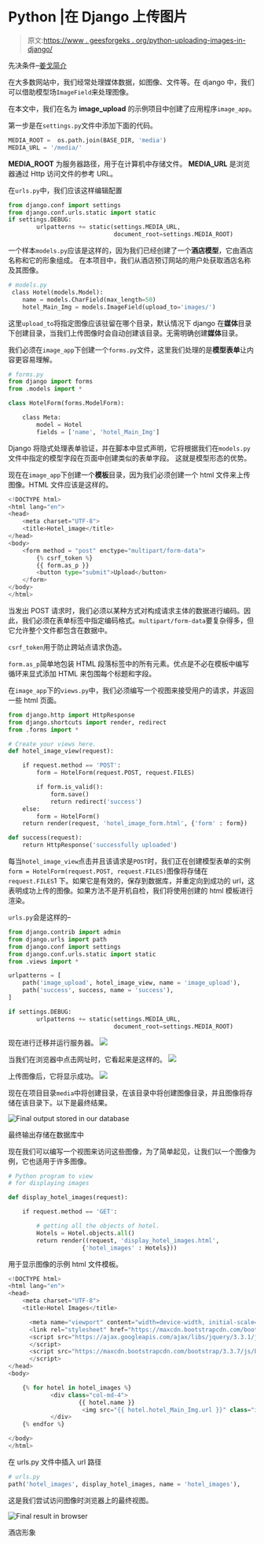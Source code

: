 # Python |在 Django 上传图片

> 原文:[https://www . geesforgeks . org/python-uploading-images-in-django/](https://www.geeksforgeeks.org/python-uploading-images-in-django/)

先决条件–[姜戈简介](https://www.geeksforgeeks.org/django-introduction-and-installation/)

在大多数网站中，我们经常处理媒体数据，如图像、文件等。在 django 中，我们可以借助模型场`ImageField`来处理图像。

在本文中，我们在名为 **image_upload** 的示例项目中创建了应用程序`image_app`。

第一步是在`settings.py`文件中添加下面的代码。

```py
MEDIA_ROOT =  os.path.join(BASE_DIR, 'media')
MEDIA_URL = '/media/'
```

**MEDIA_ROOT** 为服务器路径，用于在计算机中存储文件。
**MEDIA_URL** 是浏览器通过 Http 访问文件的参考 URL。

在`urls.py`中，我们应该这样编辑配置

```py
from django.conf import settings
from django.conf.urls.static import static
if settings.DEBUG:
        urlpatterns += static(settings.MEDIA_URL,
                              document_root=settings.MEDIA_ROOT)

```

一个样本`models.py`应该是这样的，因为我们已经创建了一个**酒店模型**，它由酒店名称和它的形象组成。
在本项目中，我们从酒店预订网站的用户处获取酒店名称及其图像。

```py
# models.py
 class Hotel(models.Model):
    name = models.CharField(max_length=50)
    hotel_Main_Img = models.ImageField(upload_to='images/')
```

这里`upload_to`将指定图像应该驻留在哪个目录，默认情况下 django 在**媒体**目录下创建目录，当我们上传图像时会自动创建该目录。无需明确创建**媒体**目录。

我们必须在`image_app`下创建一个`forms.py`文件，这里我们处理的是**模型表单**让内容更容易理解。

```py
# forms.py
from django import forms
from .models import *

class HotelForm(forms.ModelForm):

    class Meta:
        model = Hotel
        fields = ['name', 'hotel_Main_Img']
```

Django 将隐式处理表单验证，并在脚本中显式声明，它将根据我们在`models.py`文件中指定的模型字段在页面中创建类似的表单字段。
这就是模型形态的优势。

现在在`image_app`下创建一个**模板**目录，因为我们必须创建一个 html 文件来上传图像。HTML 文件应该是这样的。

```py
<!DOCTYPE html>
<html lang="en">
<head>
    <meta charset="UTF-8">
    <title>Hotel_image</title>
</head>
<body>
    <form method = "post" enctype="multipart/form-data">
        {% csrf_token %}
        {{ form.as_p }}
        <button type="submit">Upload</button>
    </form>
</body>
</html>
```

当发出 POST 请求时，我们必须以某种方式对构成请求主体的数据进行编码。因此，我们必须在表单标签中指定编码格式。`multipart/form-data`要复杂得多，但它允许整个文件都包含在数据中。

`csrf_token`用于防止跨站点请求伪造。

`form.as_p`简单地包装 HTML 段落标签中的所有元素。优点是不必在模板中编写循环来显式添加 HTML 来包围每个标题和字段。

在`image_app`下的`views.py`中，我们必须编写一个视图来接受用户的请求，并返回一些 html 页面。

```py
from django.http import HttpResponse
from django.shortcuts import render, redirect
from .forms import *

# Create your views here.
def hotel_image_view(request):

    if request.method == 'POST':
        form = HotelForm(request.POST, request.FILES)

        if form.is_valid():
            form.save()
            return redirect('success')
    else:
        form = HotelForm()
    return render(request, 'hotel_image_form.html', {'form' : form})

def success(request):
    return HttpResponse('successfully uploaded')
```

每当`hotel_image_view`点击并且该请求是`POST`时，我们正在创建模型表单的实例`form = HotelForm(request.POST, request.FILES)`图像将存储在`request.FILES`1 下。如果它是有效的，保存到数据库，并重定向到成功的 url，这表明成功上传的图像。如果方法不是开机自检，我们将使用创建的 html 模板进行渲染。

`urls.py`会是这样的–

```py
from django.contrib import admin
from django.urls import path
from django.conf import settings
from django.conf.urls.static import static
from .views import *

urlpatterns = [
    path('image_upload', hotel_image_view, name = 'image_upload'),
    path('success', success, name = 'success'),
]

if settings.DEBUG:
        urlpatterns += static(settings.MEDIA_URL,
                              document_root=settings.MEDIA_ROOT)
```

现在进行迁移并运行服务器。
![](img/a1558dfdf58b36a91bd09b13410f0a7a.png)

当我们在浏览器中点击网址时，它看起来是这样的。
![](img/de255aaf629ed87bf1fefb86176d2586.png)

上传图像后，它将显示成功。
![](img/bc9aee8ec608bf5df98b384005e5febe.png)

现在在项目目录`media`中将创建目录，在该目录中将创建图像目录，并且图像将存储在该目录下。以下是最终结果。

![Final output stored in our database](img/1fe97601f8c50c676158dcf7d53c2866.png)

最终输出存储在数据库中

现在我们可以编写一个视图来访问这些图像，为了简单起见，让我们以一个图像为例，它也适用于许多图像。

```py
# Python program to view 
# for displaying images

def display_hotel_images(request):

    if request.method == 'GET':

        # getting all the objects of hotel.
        Hotels = Hotel.objects.all() 
        return render((request, 'display_hotel_images.html',
                     {'hotel_images' : Hotels}))
```

用于显示图像的示例 html 文件模板。

```py
<!DOCTYPE html>
<html lang="en">
<head>
    <meta charset="UTF-8">
    <title>Hotel Images</title>

      <meta name="viewport" content="width=device-width, initial-scale=1">
      <link rel="stylesheet" href="https://maxcdn.bootstrapcdn.com/bootstrap/3.3.7/css/bootstrap.min.css">
      <script src="https://ajax.googleapis.com/ajax/libs/jquery/3.3.1/jquery.min.js">
      </script>
      <script src="https://maxcdn.bootstrapcdn.com/bootstrap/3.3.7/js/bootstrap.min.js">
      </script>
</head>
<body>

    {% for hotel in hotel_images %}
            <div class="col-md-4">
                    {{ hotel.name }}
                     <img src="{{ hotel.hotel_Main_Img.url }}" class="img-responsive" style="width: 100%; float: left; margin-right: 10px;" />
            </div>
    {% endfor %}

</body>
</html>
```

在 urls.py 文件中插入 url 路径

```py
# urls.py
path('hotel_images', display_hotel_images, name = 'hotel_images'),

```

这是我们尝试访问图像时浏览器上的最终视图。

![Final result in browser](img/93d8e44646998a09b89efd98dfb0ada4.png)

酒店形象